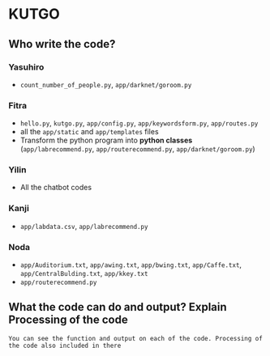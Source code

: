 # KUTGO

## Who write the code?
### Yasuhiro 
- `count_number_of_people.py`, `app/darknet/goroom.py`

### Fitra
- `hello.py`, `kutgo.py`, `app/config.py`, `app/keywordsform.py`, `app/routes.py`
- all the `app/static` and `app/templates` files
- Transform the python program into **python classes** (`app/labrecommend.py`, `app/routerecommend.py`, `app/darknet/goroom.py`)

### Yilin
- All the chatbot codes

### Kanji
- `app/labdata.csv`, `app/labrecommend.py`


### Noda
- `app/Auditorium.txt`, `app/awing.txt`, `app/bwing.txt`, `app/Caffe.txt`, `app/CentralBulding.txt`, `app/kkey.txt`
- `app/routerecommend.py`

## What the code can do and output? Explain Processing of the code
```You can see the function and output on each of the code. Processing of the code also included in there```
